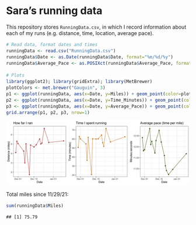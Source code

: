 Sara’s running data
================

This repository stores `RunningData.csv`, in which I record information
about each of my runs (e.g. distance, time, location, average pace).

``` r
# Read data, format dates and times
runningData <- read.csv("RunningData.csv")
runningData$Date <- as.Date(runningData$Date, format="%m/%d/%y")
runningData$Average_Pace <- as.POSIXct(runningData$Average_Pace, format="%M:%S")

# Plots
library(ggplot2); library(gridExtra); library(MetBrewer)
plotColors <- met.brewer("Gauguin", 3)
p1 <- ggplot(runningData, aes(x=Date, y=Miles)) + geom_point(color=plotColors[1]) + geom_line(color=plotColors[1]) + labs(y="Distance (miles)", title="How far I ran") + theme_bw()
p2 <- ggplot(runningData, aes(x=Date, y=Time_Minutes)) + geom_point(color=plotColors[2]) + geom_line(color=plotColors[2]) + labs(y="Time (minutes)", title="Time I spent running") + theme_bw()
p3 <- ggplot(runningData, aes(x=Date, y=Average_Pace)) + geom_point(color=plotColors[3]) + geom_line(color=plotColors[3]) + labs(y="Minutes:seconds", title="Average pace (time per mile)") + scale_y_datetime(date_labels="%M:%S") + theme_bw()
grid.arrange(p1, p2, p3, nrow=1)
```

![](Plots/README-Running-Plots-1.png)<!-- -->

Total miles since 11/29/21:

``` r
sum(runningData$Miles)
```

    ## [1] 75.79
